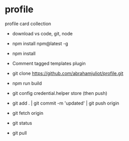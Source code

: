 # profile
profile card collection

- download vs code, git, node
- npm install npm@latest -g

- npm install
- Comment tagged templates plugin

- git clone https://github.com/abrahamjuliot/profile.git
- npm run build
- git config credential.helper store (then push)
- git add . | git commit -m 'updated' | git push origin


- git fetch origin
- git status
- git pull
